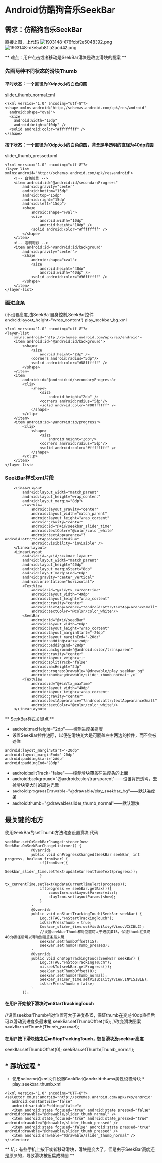# Android仿酷狗音乐SeekBar
## 需求：仿酷狗音乐SeekBar
直接上图，上代码
![1903148-676fcbf2e5048392.png](http://upload-images.jianshu.io/upload_images/1903148-0414a84bd91e4ddc.png?imageMogr2/auto-orient/strip%7CimageView2/2/w/1240)
![1903148-d3e5ab81fa2acd42.png](http://upload-images.jianshu.io/upload_images/1903148-d7a9c2b37322d59d.png?imageMogr2/auto-orient/strip%7CimageView2/2/w/1240)



** 难点：用户点击或者移动是SeekBar滑块是改变滑块的图案 **
### 先画两种不同状态的滑块Thumb
#### 平时状态：一个直径为10dp大小的白色的圆
slider_thumb_normal.xml
```
<?xml version="1.0" encoding="utf-8"?>
<shape xmlns:android="http://schemas.android.com/apk/res/android"    
  android:shape="oval">    
  <size    
    android:width="10dp"    
    android:height="10dp" />
  <solid android:color="#ffffffff" />
</shape>
```
#### 按下状态：一个直径为10dp大小的白色的圆，背景是半透明的直径为40dp的圆
slider_thumb_pressed.xml
```
<?xml version="1.0" encoding="utf-8"?>
<layer-list xmlns:android="http://schemas.android.com/apk/res/android">
    <!-- 白色前景 -->
    <item android:id="@android:id/secondaryProgress"
        android:gravity="center"
        android:bottom="15dp"
        android:top="15dp"
        android:right="15dp"
        android:left="15dp">
        <shape
            android:shape="oval">
            <size
                android:width="10dp"
                android:height="10dp" />
            <solid android:color="#ffffffff" />
        </shape>
    </item>
    <!-- 透明阴影 -->
    <item android:id="@android:id/background"
        android:gravity="center">
        <shape
            android:shape="oval">
            <size
                android:height="40dp"
                android:width="40dp" />
            <solid android:color="#96ffffff" />
        </shape>
    </item>
</layer-list>
```
### 画进度条
(不设置高度,由SeekBar自身控制,SeekBar控件android:layout_height="wrap_content")
play_seekbar_bg.xml
```
<?xml version="1.0" encoding="utf-8"?>
<layer-list
    xmlns:android="http://schemas.android.com/apk/res/android">
    <item android:id="@android:id/background">
        <shape>
            <size
                android:height="2dp" />
            <corners android:radius="5dp"/>
            <solid android:color="#88ffffff" />
        </shape>
    </item>
    <item
        android:id="@android:id/secondaryProgress">
        <clip>
            <shape>
                <size
                    android:height="2dp" />
                <corners android:radius="5dp"/>
                <solid android:color="#88ffffff" />
            </shape>
        </clip>
    </item>
    <item android:id="@android:id/progress">
        <clip>
            <shape>
                <size
                    android:height="2dp"/>
                <corners android:radius="5dp"/>
                <solid android:color="#ffffffff" />
            </shape>
        </clip>
    </item>
</layer-list>
```

### SeekBar样式xml片段

```
    <LinearLayout
        android:layout_width="match_parent"
        android:layout_height="wrap_content"
        android:layout_margin="8dp">
        <TextView
            android:layout_gravity="center"
            android:layout_width="match_parent"
            android:layout_height="wrap_content"
            android:gravity="center"
            android:id="@+id/seekbar_slider_time"
            android:textColor="@color/color_white"
            android:textAppearance="?android:attr/textAppearanceMedium"
            android:visibility="invisible" />
    </LinearLayout>
    <LinearLayout
        android:id="@+id/seekBar_layout"
        android:layout_width="match_parent"
        android:layout_height="40dp"
        android:layout_marginStart="8dp"
        android:layout_marginEnd="8dp"
        android:gravity="center_vertical"
        android:orientation="horizontal">
        <TextView
            android:id="@+id/tx_currentTime"
            android:layout_width="40dp"
            android:layout_height="wrap_content"
            android:gravity="center"
            android:textAppearance="?android:attr/textAppearanceSmall"
            android:textColor="@color/color_white"/>
        <SeekBar
            android:id="@+id/seedBar"
            android:layout_width="0dp"
            android:layout_height="wrap_content"
            android:layout_marginStart="-20dp"
            android:layout_marginEnd="-20dp"
            android:paddingStart="28dp"
            android:paddingEnd="28dp"
            android:background="@android:color/transparent"
            android:gravity="center"
            android:layout_weight="1"
            android:splitTrack="false"
            android:maxHeight="2dp"
            android:progressDrawable="@drawable/play_seekbar_bg"
            android:thumb="@drawable/slider_thumb_normal" />
        <TextView
            android:id="@+id/tx_maxTime"
            android:layout_width="40dp"
            android:layout_height="wrap_content"
            android:gravity="center"
            android:textAppearance="?android:attr/textAppearanceSmall"
            android:textColor="@color/color_white"/>
    </LinearLayout>
```

**  SeekBar样式关键点  **
- android:maxHeight="2dp"——控制进度条高度
- 设置SeekBar控件边际，以便在滑块变大是可覆盖左右两边的控件，而不会被遮住

```
android:layout_marginStart="-20dp"
android:layout_marginEnd="-20dp"
android:paddingStart="28dp"
android:paddingEnd="28dp"
```

- android:splitTrack="false"——控制滑块覆盖在进度条的上面
- android:background="@android:color/transparent"——设置背景透明，去掉滑块变大时的周边光晕
- android:progressDrawable="@drawable/play_seekbar_bg"——默认进度条
- android:thumb="@drawable/slider_thumb_normal"——默认滑块

## 最关键的地方
使用SeekBar的setThumb方法动态设置滑块
代码

```
seekBar.setOnSeekBarChangeListener(new SeekBar.OnSeekBarChangeListener() {
            @Override
            public void onProgressChanged(SeekBar seekBar, int progress, boolean fromUser) {
                if(fromUser){
                    Seekbar_slider_time.setText(updateCurrentTimeText(progress));
                }
                tx_currentTime.setText(updateCurrentTimeText(progress));
                if(progress == seekBar.getMax()){
                    pauseIcon.setLayoutParams(miss);
                    playIcon.setLayoutParams(show);
                }
            }
            @Override
            public void onStartTrackingTouch(SeekBar seekBar) {
                Log.d(TAG,"onStartTrackingTouch");
                isUserPressThumb = true;
                Seekbar_slider_time.setVisibility(View.VISIBLE);
                //设置seekbarThumb相对位置可大于进度条15，保证thumb在变成40dp直径后可以滑动到进度条最末尾
                seekBar.setThumbOffset(15);
                seekBar.setThumb(Thumb_pressed);
            }
            @Override
            public void onStopTrackingTouch(SeekBar seekBar) {
                Log.d(TAG,"onStopTrackingTouch");
                mi.seekTo(seekBar.getProgress());
                seekBar.setThumbOffset(0);
                seekBar.setThumb(Thumb_normal);
                Seekbar_slider_time.setVisibility(View.INVISIBLE);
                isUserPressThumb = false;
            }
        });
```

#### 在用户开始按下滑块时onStartTrackingTouch
//设置seekbarThumb相对位置可大于进度条15，保证thumb在变成40dp直径后可以滑动到进度条最末尾 
seekBar.setThumbOffset(15); 
//改变滑块图案
seekBar.setThumb(Thumb_pressed);

#### 在用户按下滑块结束后onStopTrackingTouch，恢复滑块及seekbar高度
seekBar.setThumbOffset(0); 
seekBar.setThumb(Thumb_normal);



## *  踩坑过程  *
* 使用selector的xml文件设置SeekBar的android:thumb属性设置滑块 *
play_seekbar_thumb.xml

```
<?xml version="1.0" encoding="UTF-8"?>
<selector xmlns:android="http://schemas.android.com/apk/res/android"    
   android:constantSize="false"    
   android:variablePadding="false">    
   <item android:state_focused="true" android:state_pressed="false" android:drawable="@drawable/slider_thumb_normal" />    
   <item android:state_focused="true" android:state_pressed="true" android:drawable="@drawable/slider_thumb_pressed" />    
   <item android:state_focused="false" android:state_pressed="true" android:drawable="@drawable/slider_thumb_pressed" />    
   <item android:drawable="@drawable/slider_thumb_normal" />
</selector>
```

**  坑：有些手机上按下或者移动滑块，滑块是变大了，但是由于SeekBar高度还是原来的，导致滑块被压扁成椭圆  **
